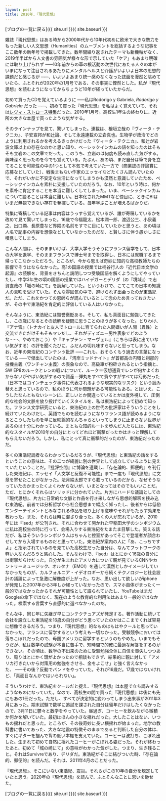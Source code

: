 ```yaml
---
layout: post
title: 2010年、『現代思想』
---
```


[ブログの一覧に戻る]({{ site.url }}{{ site.baseurl }})

雑誌『現代思想』はある時から2000年代から10年代初めに欧米で大きな勢力をもった新しい人文思想（Humanities）のムーブメントを総括するような記事をここ数年の新年号で掲載してきた。数年間繰り返されたテーマも新機軸がなく、2019年半ばから人文書の雰囲気が様々な形で示していた「ケア」もあまり明確には取り上げられず&nbsp;<span style="letter-spacing: -3pt">&mdash;&mdash;</span>&nbsp;10年前からの草の根活動の次世代にあたる人々の本がいまになって注目されるあたりにメンタルヘルスと介護がいよいよ日本の思想的課題だと感じるが&nbsp;<span style="letter-spacing: -3pt">&mdash;&mdash;</span>&nbsp;、いよいよあまり統一感のなくなった誌面を漫然と眺めていたら、ふとそれが2020年の1月号である、その事実に慄然とした。私が『現代思想』を読むようになってからちょうど10年が経っていたからだ。

初めて買ったCDを覚えているように&nbsp;<span style="letter-spacing: -3pt">&mdash;&mdash;</span>&nbsp;私はRodorigo y Gabriela, *Rodorigo y Gabriela* だった&nbsp;<span style="letter-spacing: -3pt">&mdash;&mdash;</span>&nbsp;、初めて買った『現代思想』を私はよく覚えていて、それは[レヴィ・ストロース特集](http://www.seidosha.co.jp/book/index.php?id=2386)だった。2010年1月号。高校生1年生の終わりに、近所の大きな本屋で買ったような気がする。

そのラインナップを見て、驚いてしまった。連載は、檜垣立哉の『ヴィータ・テクニカ』、子安宣邦が和辻論、そして永遠連載の立岩真也。生物学が政治でどのように利用されるかを考えるきっかけだった『ヴィータ・テクニカ』、和辻が岩波文庫以上の存在なのかと思い知り、ベーシックインカムの語を知ったのはそもそも立岩のこの文章でだった。このうち、立岩のは何度も読み直した気がする。興味深く思ったのを今でも覚えている。たぶん、あの頃、まだ自分は筆で身を立てることを可能性の中の1つとして本気で考えていた一方で（商業誌の評論賞に応募などしていた）、戦後まもない作家のエッセイなどたくさん読んでいたので、それがいかに不安定な生活になってしまうかも漠然と意識していたため、ベーシックインカムを素朴に支援していたのだろう。なお、10年という時は、何かを素朴に肯定することを本当に難しくしてしまった。いま、ベーシックインカムについて語ることは本当に難しい。日本化されたMMTなど傍目に、ときにBIはいまだ無視できない存在を発揮している。毎年学ぶことが増えるばかりだ。

特集に寄稿している記事は内容はうっすら覚えているが、誰が寄稿しているかを改めて見て驚いてしまった。16歳で今福龍太、松本潤一郎、渡辺公三、小泉義之、出口顯、長原豊など界隈の名前をすでに目にしていたかと思うと、あの頃は人名で記事の内容を想像などしていなかったのだな、と賢しさに伴う愚かしさに嘆息してしまう。

こんな人間は、そのままいけば、大学入学そうそうにフランス留学をして、日本の大学を退学、そのままフランスで博士号までを取得し、日本には就職するまで帰ってこなかっただろう。ところが、今から思えば奇妙に知的な高校教師たちの影響でそうはならなかった。高1の国語の授業では柄谷行人の『近代日本文学の起源』の読解を、背景をきちんと説明しつつ受験国語を解くようにしてやっていたし、中学3年生の頃の国語の授業ではハイデガーとデリダ（の『境域』）で志賀直哉の「城の崎にて」を読解していた。というわけで、こてこての日本の知識人の息吹を受けていた。そんな雰囲気の中で、避けられず出会ったのが東浩紀だ。ただ、これをかつての恩師らが読んでいるとして念のため言っておきたいが、その中で東浩紀を肯定的に評価している人はいなかった。

そんなふうに、東浩紀には毀誉褒貶ある。そして、私も真面目に勉強してきたし、この歳になるとその読解を疑問に思うことのほうが多くなった。とりわけ、『アナ雪』（トナカイと友人でトロールに育てられた人間嫌いが人間（異性）と交流できただけそもそもマシだし、それがディズニー男性表象でどのような&#x22EF;&#x22EF;、やめておこう）や『キャプテン・マーヴェル』（こちらは表に出ていない気がする）の評を聞くたびに、ふだんの切れ味すらないと思ってしまう。なお、近年の東浩紀のコンテンツ批評&nbsp;<span style="letter-spacing: -3pt">&mdash;&mdash;</span>&nbsp;これも、おそらくもう過去の言葉になっている&nbsp;<span style="letter-spacing: -3pt">&mdash;&mdash;</span>&nbsp;で傑出していたのは、『湾岸ミッドナイト』が首都高の円環と刹那的投機主義（ワンチャン主義）の表象なので、高級車が粉砕されるという指摘と、SW EP8のルークとレンの戦いについて、ルーク＝仮想通貨でレンが何かよくわからないがやばい気がするので資産＝弾丸をすべて費やすがすべては幻影だった（日本ではコインチェック事件に代表されるような現実的なリスク）という読み替えと思っているので、私のほうに何か問題がある可能性もある。とはいえ、こうしたなんともないシーンに、正しいとか間違っているとかは度外視して、圧倒的な社会的文脈を放り投げていくスタイルを、私は東浩紀によって初めて知った。フランス文学研究にいると、東浩紀の上の世代の批評家はそういうことをし続けていたわけだし、英語でものを読むようになりフランス語が読めるようになるとこうしたものを単に反映論的なんちゃらといってしまうに止まらない世界があるのは十分にわかっている。まともな知的ルートを歩んだ人たちには、東浩紀的なスタイルが2010年の自分にとってどれほど衝撃だったかはきっと理解してもらえないだろう。しかし、私にとって真に衝撃的だったのが、東浩紀だったのだ。

多くの東浩紀読者ならわかっているだろうが、『現代思想』と東浩紀の話をするということの意味は、その二つが綺麗に別の世界として成立しているように見えていたということだ。『批評空間』に博論を連載し、『存在論的、郵便的』を刊行した東浩紀は、エッセイ「人文学と反復不可能性」まで一度も『現代思想』に文章を寄せたことがなかった。法月綸太郎ですら載っているのだから、なぜそうなっていたのかまったくよくわからないが、いまとなってはそのでもいいことだ。ただ、とにかくそれらはソリッドに分かれていた。片方にハードな議論としての『現代思想』、片方に日常的な文脈と作品を行き来しながら思想的解釈を挟み込む東浩紀。前者では分析哲学から社会思想まで幅広く知ったし、後者からは低俗エンターテイメントとみなされる作品を取り上げる意味やそれがもたらす効果を教わった。また、それらは時に混ざり合った。多くの人が忘れているが、2010年には『ised』が公刊され、それに合わせて開かれた早稲田大学のシンポジウムに私は高校生の時に行って、会場入りする東浩紀をたまたま目撃した。笑える話だが、私はそういうシンポジウムはちゃんと控室があってそこで登壇者が顔合わせしてから入場するものだと思っていた。東浩紀が案内の人に「あ、こっちですよ」と指示されているのを見ていた高校生だった自分は、なんてフットワークの軽い人なんだろうと感心した。そんなわけで、『ised』はとにかく16歳の自分には衝撃だらけだった。自分が生まれたアメリカについて親が見ているCNNやカントリーミュージック、オルタナ（EMO!）を通して漠然としかイメージしていなかったものが、カルフォルニア・イデオロギーから続くテクノロジーと社会設計の議論によって急激に解像度が上がった。なお、思い出して欲しいがiphoneが発売した2007年から3年しか経っていなかったので、スマホ自体がまったく一般的ではなかったからそれが可能性として語られていたし、YouTubeはまだGoogleの傘下ではなく、現在のような教育的な利用法はあまり一般的ではなかった。検索する言葉すら直感的に選べなかったのだ。

そんな中、同じ年に矢継ぎ早にコンテクチュアズが発足する。著作活動に続いて会社を設立した東浩紀を16歳の自分がどう思っていたのかはここまでくれば容易に想像できるだろう。つまり、『現代思想』的なものはもはやクールと思っていなかった。フランスに留学するという考えも一切なかった。受験競争においては落ちこぼれだったので、母国アメリカに留学するというのもやめた。いまでもそうだが、私は数学の試験が本当に苦手で、短時間で的確に最適な解答をするのができない。その頃は、数学の不出来のために受験勉強全体に自信を喪失しつつあり、周りはとにかく頭がよかったので相談もできず、結果的に親に対して「アメリカ行きたいから対策用の勉強をさせろ、金をよこせ」と強く言えなかった、&nbsp;<span style="letter-spacing: -3pt">&mdash;&mdash;</span>&nbsp;その後？反動でバンドをやっていた。それが16歳だ。17歳ではないけれど、「真面目なんかではいられない」。

そういうわけで、東浩紀をクールだと捉え、『現代思想』は本屋で立ち読みするようなものになっていた。なので、高校生の間で買った『現代思想』は後にも先にもあの1冊だった。ただし、すべてが決定的に変わってしまう出来事が2011年3月にあった。期末試験で数学に追試を課された自分は留年だけはしたくなかったので、3月11日に鬱々と数学をやっていた。昼過ぎ、コーヒーを飲みながら微積か何かを解いていた。最初はほんの小さな揺れだった。大したことはない、いつもの揺れだと思った。ところが、その後奇妙に長い横揺れが始まった。地学の教科書に書いてあった、大きな地震の特徴そのままであると判断した自分の体は、すぐにギターを掴んで背の低い本棚を支えていた。コーヒーは波打ち、こぼれ出した。生まれて初めて自然に揺れたコーヒーがこぼれる姿だった。それが終わったあと、初めて「城の崎にて」の意味がわかった気がした。つまり、生き残ること。それはSurvivreであり、デリダだ。東浩紀がそこに結びついた時、『存在論的、郵便的』を読んだ。それは、2011年4月のことだった。

『現代思想』、そこにいない東浩紀、震災。それらがこの10年の自分を規定していたと思う。2020年の『現代思想』を読んで、ふとそんなことに思いを馳せた。

[ブログの一覧に戻る]({{ site.url }}{{ site.baseurl }})